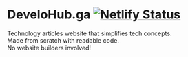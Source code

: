 # DeveloHub.ga [![Netlify Status](https://api.netlify.com/api/v1/badges/330c6049-b117-46b2-8520-8df1fd5c427e/deploy-status)](https://app.netlify.com/sites/develohub/deploys)
Technology articles website that simplifies tech concepts.  
Made from scratch with readable code.  
No website builders involved!

